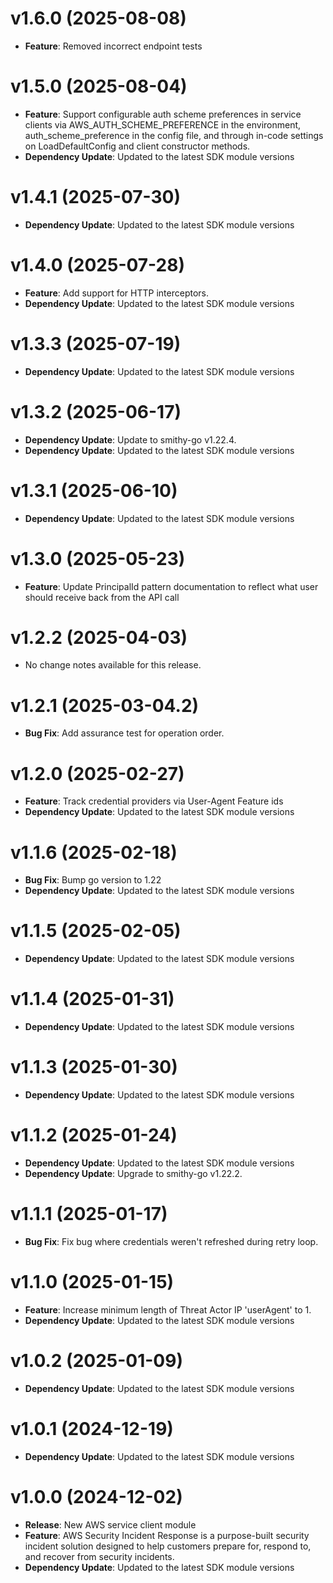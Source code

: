 # v1.6.0 (2025-08-08)

* **Feature**: Removed incorrect endpoint tests

# v1.5.0 (2025-08-04)

* **Feature**: Support configurable auth scheme preferences in service clients via AWS_AUTH_SCHEME_PREFERENCE in the environment, auth_scheme_preference in the config file, and through in-code settings on LoadDefaultConfig and client constructor methods.
* **Dependency Update**: Updated to the latest SDK module versions

# v1.4.1 (2025-07-30)

* **Dependency Update**: Updated to the latest SDK module versions

# v1.4.0 (2025-07-28)

* **Feature**: Add support for HTTP interceptors.
* **Dependency Update**: Updated to the latest SDK module versions

# v1.3.3 (2025-07-19)

* **Dependency Update**: Updated to the latest SDK module versions

# v1.3.2 (2025-06-17)

* **Dependency Update**: Update to smithy-go v1.22.4.
* **Dependency Update**: Updated to the latest SDK module versions

# v1.3.1 (2025-06-10)

* **Dependency Update**: Updated to the latest SDK module versions

# v1.3.0 (2025-05-23)

* **Feature**: Update PrincipalId pattern documentation to reflect what user should receive back from the API call

# v1.2.2 (2025-04-03)

* No change notes available for this release.

# v1.2.1 (2025-03-04.2)

* **Bug Fix**: Add assurance test for operation order.

# v1.2.0 (2025-02-27)

* **Feature**: Track credential providers via User-Agent Feature ids
* **Dependency Update**: Updated to the latest SDK module versions

# v1.1.6 (2025-02-18)

* **Bug Fix**: Bump go version to 1.22
* **Dependency Update**: Updated to the latest SDK module versions

# v1.1.5 (2025-02-05)

* **Dependency Update**: Updated to the latest SDK module versions

# v1.1.4 (2025-01-31)

* **Dependency Update**: Updated to the latest SDK module versions

# v1.1.3 (2025-01-30)

* **Dependency Update**: Updated to the latest SDK module versions

# v1.1.2 (2025-01-24)

* **Dependency Update**: Updated to the latest SDK module versions
* **Dependency Update**: Upgrade to smithy-go v1.22.2.

# v1.1.1 (2025-01-17)

* **Bug Fix**: Fix bug where credentials weren't refreshed during retry loop.

# v1.1.0 (2025-01-15)

* **Feature**: Increase minimum length of Threat Actor IP 'userAgent' to 1.
* **Dependency Update**: Updated to the latest SDK module versions

# v1.0.2 (2025-01-09)

* **Dependency Update**: Updated to the latest SDK module versions

# v1.0.1 (2024-12-19)

* **Dependency Update**: Updated to the latest SDK module versions

# v1.0.0 (2024-12-02)

* **Release**: New AWS service client module
* **Feature**: AWS Security Incident Response is a purpose-built security incident solution designed to help customers prepare for, respond to, and recover from security incidents.
* **Dependency Update**: Updated to the latest SDK module versions

